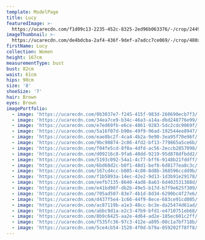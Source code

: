 ```yaml
---
template: ModelPage
title: Lucy
featuredImage: >-
  https://ucarecdn.com/f1d09c13-2235-452c-8325-2ed96b063376/-/crop/2449x1246/0,28/-/preview/
imageThumbnail: >-
  https://ucarecdn.com/de4bdcba-2af4-436f-9def-a7adcc7ce069/-/crop/480x670/245,33/-/preview/
firstName: Lucy
collection: Women
height: 167cm
measurementType: bust
bust: 82cm
waist: 61cm
hips: 90cm
size: '8'
shoeSize: '7'
hair: Brown
eyes: Brown
imagePortfolio:
  - image: 'https://ucarecdn.com/0b3037e7-f245-415f-983d-260690ecb7f3/'
  - image: 'https://ucarecdn.com/34ea7ce9-b34c-46a3-a14a-dbd248776e99/'
  - image: 'https://ucarecdn.com/e7ed69fb-e6ce-4861-9283-5dc2cdc9069f/'
  - image: 'https://ucarecdn.com/5a16f07d-b90e-49f9-96ad-192544ee8947/'
  - image: 'https://ucarecdn.com/eae8bc2f-4ca4-4b2a-9e90-3ea95f70e96f/'
  - image: 'https://ucarecdn.com/9bc90874-2c06-4fd2-bf13-779865a5ce6b/'
  - image: 'https://ucarecdn.com/f04fe5cd-8f0a-4dfd-ac56-2eccb2857098/'
  - image: 'https://ucarecdn.com/d09216c8-9fa6-40dd-9219-95d878dfbdd2/'
  - image: 'https://ucarecdn.com/5193c092-54a1-4c77-bff6-9148b21fddff/'
  - image: 'https://ucarecdn.com/6bd68d2c-b0f1-48d1-bef8-6d8177ea8c3c/'
  - image: 'https://ucarecdn.com/167cd4cc-b805-4c80-8d8b-368596ccdd9b/'
  - image: 'https://ucarecdn.com/f1b5893a-14ec-42e2-9d13-1d3b91e29178/'
  - image: 'https://ucarecdn.com/eefb7135-8640-4ad8-8a63-6d402531388d/'
  - image: 'https://ucarecdn.com/e41bd98f-db2b-49e5-b17d-b7f9e625f309/'
  - image: 'https://ucarecdn.com/705ad507-83e7-4b1d-8d34-6290bc4f27e6/'
  - image: 'https://ucarecdn.com/d437f5e4-1c66-44f9-8ece-683ce91cd805/'
  - image: 'https://ucarecdn.com/ac87119b-a1e3-48cc-bc3e-da25474d61ad/'
  - image: 'https://ucarecdn.com/abbc9d1a-e2c3-47b9-bfd1-e4710751eb68/'
  - image: 'https://ucarecdn.com/8b9c6425-aa2e-4d64-ad2e-185ec601c2ff/'
  - image: 'https://ucarecdn.com/f535fc36-97c3-412e-a895-00c1a7bf718b/'
  - image: 'https://ucarecdn.com/5ce4cb54-1528-4f0d-b79a-059202f78ff8/'
---
```


